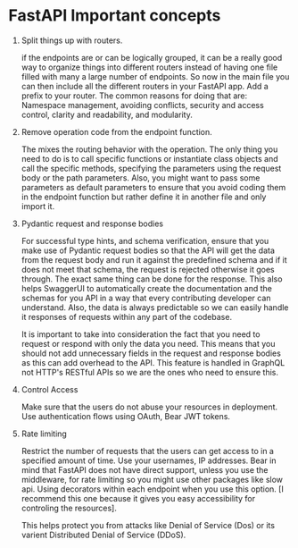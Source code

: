 <h1>FastAPI Important concepts</h1>

<ol>
    <li>
    Split things up with routers.
    <p>if the endpoints are or can be logically grouped, it can be a really good way to organize things into different routers instead of having one file filled with many a large number of endpoints. So now in the main file you can then include all the different routers in your FastAPI app. Add a prefix to your router. The common reasons for doing that are: Namespace management, avoiding conflicts, security and access control, clarity and readability, and modularity. </p>
    </li>
    <li>
    Remove operation code from the endpoint function. 
    <p>The mixes the routing behavior with the operation. The only thing you need to do is to call specific functions or instantiate class objects and call the specific methods, specifying the parameters using the request body or the path parameters. Also, you might want to pass some parameters as default parameters to ensure that you avoid coding them in the endpoint function but rather define it in another file and only import it.</p>
    </li>
    <li>
    Pydantic request and response bodies
    <p>For successful type hints, and schema verification, ensure that you make use of Pydantic request bodies so that the API will get the data from the request body and run it against the predefined schema and if it does not meet that schema, the request is rejected otherwise it goes through. The exact same thing can be done for the response. This also helps SwaggerUI to automatically create the documentation and the schemas for you API in a way that every contributing developer can understand. Also, the data is always predictable so we can easily handle it responses of requests within any part of the codebase.</p>
    <p>It is important to take into consideration the fact that you need to request or respond with only the data you need. This means that you should not add unnecessary fields in the request and response bodies as this can add overhead to the API. This feature is handled in GraphQL not HTTP's RESTful APIs so we are the ones who need to ensure this.</p>
    </li>
    <li>
    Control Access
    <p>Make sure that the users do not abuse your resources in deployment. Use authentication flows using OAuth, Bear JWT tokens.</p>
    </li>
    <li>
    Rate limiting
    <p>Restrict the number of requests that the users can get access to in a specified amount of time. Use your usernames, IP addresses. Bear in mind that FastAPI does not have direct support, unless you use the middleware, for rate limiting so you might use other packages like slow api. Using decorators within each endpoint when you use this option. [I recommend this one because it gives you easy accessibility for controling the resources].</p>
    <p>This helps protect you from attacks like Denial of Service (Dos) or its varient Distributed Denial of Service (DDoS).
    </p>
    </li>
</ol>
